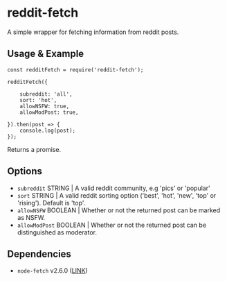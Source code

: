 # reddit-fetch
A simple wrapper for fetching information from reddit posts.

## Usage & Example
```
const redditFetch = require('reddit-fetch');

redditFetch({

    subreddit: 'all',
    sort: 'hot',
    allowNSFW: true,
    allowModPost: true,

}).then(post => {
    console.log(post);
});
```

Returns a promise.

## Options
- `subreddit` STRING | A valid reddit community, e.g 'pics' or 'popular'
- `sort` STRING | A valid reddit sorting option ('best', 'hot', 'new', 'top' or 'rising'). Default is 'top'.
- `allowNSFW` BOOLEAN | Whether or not the returned post can be marked as NSFW.
- `allowModPost` BOOLEAN | Whether or not the returned post can be distinguished as moderator.

## Dependencies
- `node-fetch` v2.6.0 ([LINK](https://www.npmjs.com/package/node-fetch))

